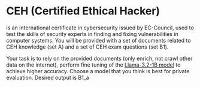 # CEH (Certified Ethical Hacker) 
is an international certificate in cybersecurity issued by EC-Council, used to test the skills of security experts in finding and fixing vulnerabilities in computer systems.
You will be provided with a set of documents related to CEH knowledge (set A) and a set of CEH exam questions (set B1).

Your task is to rely on the provided documents (only enrich, not crawl other data on the internet), 
perform fine tuning of the [Llama-3.2-1B model](https://huggingface.co/meta-llama/Llama-3.2-1B) to achieve higher accuracy.
Choose a model that you think is best for private evaluation.
Desired output is B1_a
